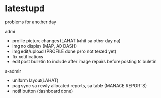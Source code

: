 # latestupd
problems for another day  

admi 
- profile picture changes  (LAHAT kahit sa other day na)
- img no display (MAP, AD DASH)
- img edit/upload (PROFILE done pero not tested yet)
- fix notifications
- edit post bulletin to include after image repairs before posting to buletin

s-admin
- uniform layout(LAHAT) 
- pag sync sa newly allocated reports, sa table (MANAGE REPORTS)
- notif button (dashboard done)
